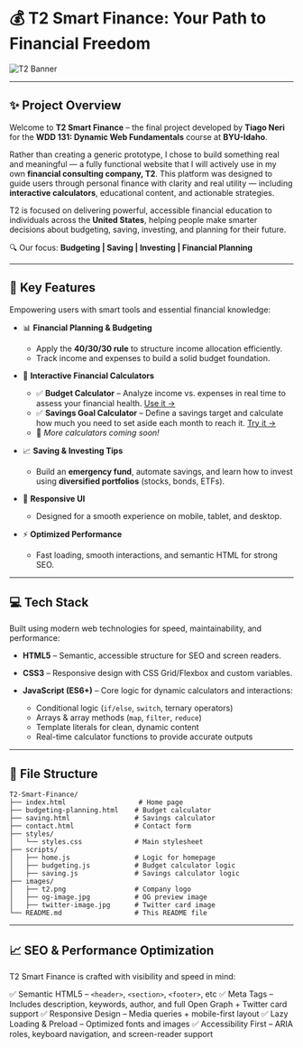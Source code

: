 # 💰 T2 Smart Finance: Your Path to Financial Freedom

![T2 Banner](images/og-image.jpg)

---

## ✨ Project Overview

Welcome to **T2 Smart Finance** – the final project developed by **Tiago Neri** for the **WDD 131: Dynamic Web Fundamentals** course at **BYU-Idaho**.

Rather than creating a generic prototype, I chose to build something real and meaningful — a fully functional website that I will actively use in my own **financial consulting company, T2**. This platform was designed to guide users through personal finance with clarity and real utility — including **interactive calculators**, educational content, and actionable strategies.

T2 is focused on delivering powerful, accessible financial education to individuals across the **United States**, helping people make smarter decisions about budgeting, saving, investing, and planning for their future.

🔍 Our focus: **Budgeting | Saving | Investing | Financial Planning**

---

## 🚀 Key Features

Empowering users with smart tools and essential financial knowledge:

* 📊 **Financial Planning & Budgeting**

  * Apply the **40/30/30 rule** to structure income allocation efficiently.
  * Track income and expenses to build a solid budget foundation.

* 💸 **Interactive Financial Calculators**

  * ✅ **Budget Calculator** – Analyze income vs. expenses in real time to assess your financial health.
    [Use it →](./budgeting-planning.html)
  * ✅ **Savings Goal Calculator** – Define a savings target and calculate how much you need to set aside each month to reach it.
    [Try it →](./saving.html)
  * 🔧 *More calculators coming soon!*

* 📈 **Saving & Investing Tips**

  * Build an **emergency fund**, automate savings, and learn how to invest using **diversified portfolios** (stocks, bonds, ETFs).

* 📱 **Responsive UI**

  * Designed for a smooth experience on mobile, tablet, and desktop.

* ⚡ **Optimized Performance**

  * Fast loading, smooth interactions, and semantic HTML for strong SEO.

---

## 💻 Tech Stack

Built using modern web technologies for speed, maintainability, and performance:

* **HTML5** – Semantic, accessible structure for SEO and screen readers.
* **CSS3** – Responsive design with CSS Grid/Flexbox and custom variables.
* **JavaScript (ES6+)** – Core logic for dynamic calculators and interactions:

  * Conditional logic (`if/else`, `switch`, ternary operators)
  * Arrays & array methods (`map`, `filter`, `reduce`)
  * Template literals for clean, dynamic content
  * Real-time calculator functions to provide accurate outputs

---

## 📁 File Structure

```
T2-Smart-Finance/
├── index.html                  # Home page
├── budgeting-planning.html    # Budget calculator
├── saving.html                # Savings calculator
├── contact.html               # Contact form
├── styles/
│   └── styles.css             # Main stylesheet
├── scripts/
│   ├── home.js                # Logic for homepage
│   ├── budgeting.js           # Budget calculator logic
│   ├── saving.js              # Savings calculator logic
├── images/
│   ├── t2.png                 # Company logo
│   ├── og-image.jpg           # OG preview image
│   ├── twitter-image.jpg      # Twitter card image
└── README.md                  # This README file
```

---

## 📈 SEO & Performance Optimization

T2 Smart Finance is crafted with visibility and speed in mind:

✅ Semantic HTML5 – `<header>`, `<section>`, `<footer>`, etc
✅ Meta Tags – Includes description, keywords, author, and full Open Graph + Twitter card support
✅ Responsive Design – Media queries + mobile-first layout
✅ Lazy Loading & Preload – Optimized fonts and images
✅ Accessibility First – ARIA roles, keyboard navigation, and screen-reader support
